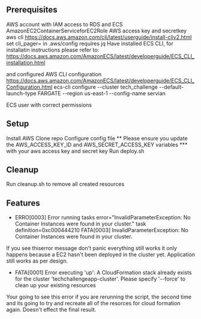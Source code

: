 ## Prerequisites
AWS account with IAM access to RDS and ECS
AmazonEC2ContainerServiceforEC2Role
AWS access key and secretkey
aws cli https://docs.aws.amazon.com/cli/latest/userguide/install-cliv2.html
set cli_pager= in .aws/config
requires jq
Have installed ECS CLI, for installatin instructions please refer to:
https://docs.aws.amazon.com/AmazonECS/latest/developerguide/ECS_CLI_installation.html

and configured AWS CLI configuration
https://docs.aws.amazon.com/AmazonECS/latest/developerguide/ECS_CLI_Configuration.html
ecs-cli configure --cluster tech_challenge --default-launch-type FARGATE  --region us-east-1 --config-name servian

ECS user with correct permissions

## Setup
Install AWS
Clone repo
Configure config file
** Please ensure you update the AWS_ACCESS_KEY_ID and AWS_SECRET_ACCESS_KEY variables
*** with your aws access key and secret key
Run deploy.sh

## Cleanup

Run cleanup.sh to remove all created resources

## Features
- ERRO[0003] Error running tasks                           error="InvalidParameterException: No Container Instances were found in your cluster." task definition=0xc000444210
FATA[0003] InvalidParameterException: No Container Instances were found in your cluster. 

If you see thiserror message don't panic everything still works it only happens because a EC2 hasn't been deployed in the cluster yet.  Application still works as per design.

- FATA[0001] Error executing 'up': A CloudFormation stack already exists for the cluster 'techchallengeapp-cluster'. Please specify '--force' to clean up your existing resources 

Your going to see this error if you are rerunning the script, the second time and its going to try and recreate all of the resorces for cloud formation again.  Doesn't effect the final result.


